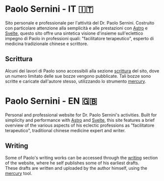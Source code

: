 # Paolo Sernini - IT 🇮🇹
Sito personale e professionale per l'attività del Dr. Paolo Sernini. Costruito con particolare attenzione alla semplicità e alle prestazioni con [Astro](https://astro.build) e [Svelte](https://svelte.dev), questo sito offre una sintetica visione d'insieme sull'eclettico impegno di Paolo in professioni quali: "facilitatore terapeutico", esperto di medicina tradizionale chinese e scrittore.

## Scrittura
Alcuni dei lavori di Paolo sono accessibili alla sezione [scrittura](https://paolosernini.com/scrittura) del sito, dove un numero limitato delle sue bozze vengono pubblicate.
Tali bozze sono scritte e caricate dall'autore stesso, utilizzando lo strumento [mercury](https://github.com/ornato-t/mercury).


# Paolo Sernini - EN 🇬🇧
Personal and professional website for Dr. Paolo Sernini's activities. Built for simplicity and performance with [Astro](https://astro.build) and [Svelte](https://svelte.dev), this site features a brief overview of the various aspects of his eclectic professions as "facilitatore terapeutico", traditional chinese medicine expert and writer.

## Writing
Some of Paolo's writing works can be accessed through the [writing](https://paolosernini.com/scrittura) section of the website, where he self publishes some of his earliest drafts.  
These drafts are written and uploaded by the author himself, using the [mercury](https://github.com/ornato-t/mercury) tool.